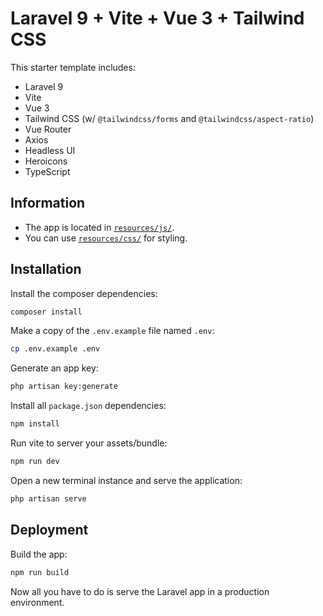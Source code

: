 # Laravel 9 + Vite + Vue 3 + Tailwind CSS

This starter template includes:

-   Laravel 9
-   Vite
-   Vue 3
-   Tailwind CSS (w/ `@tailwindcss/forms` and `@tailwindcss/aspect-ratio`)
-   Vue Router
-   Axios
-   Headless UI
-   Heroicons
-   TypeScript

## Information

-   The app is located in [`resources/js/`](/resources/js/).
-   You can use [`resources/css/`](/resources/css/) for styling.

## Installation

Install the composer dependencies:

```bash
composer install
```

Make a copy of the `.env.example` file named `.env`:

```bash
cp .env.example .env
```

Generate an app key:

```bash
php artisan key:generate
```

Install all `package.json` dependencies:

```bash
npm install
```

Run vite to server your assets/bundle:

```bash
npm run dev
```

Open a new terminal instance and serve the application:

```bash
php artisan serve
```

## Deployment

Build the app:

```bash
npm run build
```

Now all you have to do is serve the Laravel app in a production environment.
